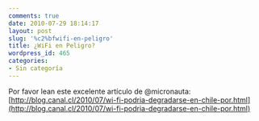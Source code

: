 ```yaml
---
comments: true
date: 2010-07-29 18:14:17
layout: post
slug: '%c2%bfwifi-en-peligro'
title: ¿WiFi en Peligro?
wordpress_id: 465
categories:
- Sin categoría
---
```


Por favor lean este excelente artículo de @micronauta: [http://blog.canal.cl/2010/07/wi-fi-podria-degradarse-en-chile-por.html](http://blog.canal.cl/2010/07/wi-fi-podria-degradarse-en-chile-por.html)
